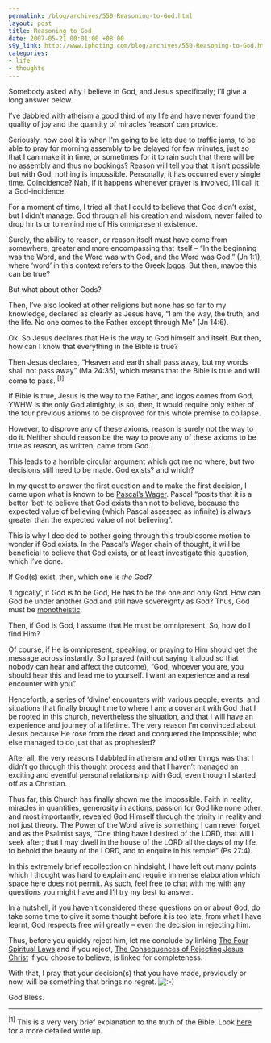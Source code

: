 ```yaml
--- 
permalink: /blog/archives/550-Reasoning-to-God.html
layout: post
title: Reasoning to God
date: 2007-05-21 00:01:00 +08:00
s9y_link: http://www.iphoting.com/blog/archives/550-Reasoning-to-God.html
categories: 
- life
- thoughts
---
```

<p class="whiteline"><p>Somebody asked why I believe in God, and Jesus specifically; I&#8217;ll give a long answer below.</p>
</p><p class="whiteline"><p>I&#8217;ve dabbled with <a onclick="_gaq.push(['_trackPageview', '/extlink/en.wikipedia.org/wiki/Atheism']);"  href="http://en.wikipedia.org/wiki/Atheism">atheism</a> a good third of my life and have never found the quality of joy and the quantity of miracles &#8216;reason&#8217; can provide.</p>
</p><p class="whiteline"><p>Seriously, how cool it is when I&#8217;m going to be late due to traffic jams, to be able to pray for morning assembly to be delayed for few minutes, just so that I can make it in time, or sometimes for it to rain such that there will be no assembly and thus no bookings? Reason will tell you that it isn&#8217;t possible; but with God, nothing is impossible. Personally, it has occurred every single time. Coincidence? Nah, if it happens whenever prayer is involved, I&#8217;ll call it a God-incidence.</p>
</p><p class="whiteline"><p>For a moment of time, I tried all that I could to believe that God didn&#8217;t exist, but I didn&#8217;t manage. God through all his creation and wisdom, never failed to drop hints or to remind me of His omnipresent existence.</p>
</p><p class="whiteline"><p>Surely, the ability to reason, or reason itself must have come from somewhere, greater and more encompassing that itself – &#8220;In the beginning was the Word, and the Word was with God, and the Word was God.&#8221; (Jn 1:1), where &#8216;word&#8217; in this context refers to the Greek <a onclick="_gaq.push(['_trackPageview', '/extlink/en.wikipedia.org/wiki/Logos']);"  href="http://en.wikipedia.org/wiki/Logos">logos</a>. But then, maybe this can be true?</p>
</p><p class="whiteline"><p>But what about other Gods?</p>
</p><p class="whiteline"><p>Then, I&#8217;ve also looked at other religions but none has so far to my knowledge, declared as clearly as Jesus have, &#8220;I am the way, the truth, and the life. No one comes to the Father except through Me&#8221; (Jn 14:6).</p>
</p><p class="whiteline"><p>Ok. So Jesus declares that He is the way to God himself and itself. But then, how can I know that everything in the Bible is true?</p>
</p><p class="whiteline"><p>Then Jesus declares, &#8220;Heaven and earth shall pass away, but my words shall not pass away&#8221; (Ma 24:35), which means that the Bible is true and will come to pass. <sup>[1]</sup></p>
</p><p class="whiteline"><p>If Bible is true, Jesus is the way to the Father, and logos comes from God, YWHW is the only God almighty, is so, then, it would require only either of the four previous axioms to be disproved for this whole premise to collapse.</p>
</p><p class="whiteline"><p>However, to disprove any of these axioms, reason is surely not the way to do it. Neither should reason be the way to prove any of these axioms to be true as reason, as written, came from God.</p>
</p><p class="whiteline"><p>This leads to a horrible circular argument which got me no where, but two decisions still need to be made. God exists? and which?</p>
</p><p class="whiteline"><p>In my quest to answer the first question and to make the first decision, I came upon what is known to be <a onclick="_gaq.push(['_trackPageview', '/extlink/en.wikipedia.org/wiki/Pascal']);"  href="http://en.wikipedia.org/wiki/Pascal's_Wager">Pascal&#8217;s Wager</a>. Pascal &#8220;posits that it is a better &#8216;bet&#8217; to believe that God exists than not to believe, because the expected value of believing (which Pascal assessed as infinite) is always greater than the expected value of not believing&#8221;.</p>
</p><p class="whiteline"><p>This is why I decided to bother going through this troublesome motion to wonder if God exists. In the Pascal&#8217;s Wager chain of thought, it will be beneficial to believe that God exists, or at least investigate this question, which I&#8217;ve done.</p>
</p><p class="whiteline"><p>If God(s) exist, then, which one is <em>the</em> God?</p>
</p><p class="whiteline"><p>&#8217;Logically&#8217;, if God is to be God, He has to be the one and only God. How can God be under another God and still have sovereignty as God? Thus, God must be <a onclick="_gaq.push(['_trackPageview', '/extlink/en.wikipedia.org/wiki/Monotheism']);"  href="http://en.wikipedia.org/wiki/Monotheism">monotheistic</a>.</p>
</p><p class="whiteline"><p>Then, if God is God, I assume that He must be omnipresent. So, how do I find Him?</p>
</p><p class="whiteline"><p>Of course, if He is omnipresent, speaking, or praying to Him should get the message across instantly. So I prayed (without saying it aloud so that nobody can hear and affect the outcome), &#8220;God, whoever you are, you should hear this and lead me to yourself. I want an experience and a real encounter with you&#8221;.</p>
</p><p class="whiteline"><p>Henceforth, a series of &#8216;divine&#8217; encounters with various people, events, and situations that finally brought me to where I am; a covenant with God that I be rooted in this church, nevertheless the situation, and that I will have an experience and journey of a lifetime. The very reason I&#8217;m convinced about Jesus because He rose from the dead and conquered the impossible; who else managed to do just that as prophesied?</p>
</p><p class="whiteline"><p>After all, the very reasons I dabbled in atheism and other things was that I didn&#8217;t go through this thought process and that I haven&#8217;t managed an exciting and eventful personal relationship with God, even though I started off as a Christian.</p>
</p><p class="whiteline"><p>Thus far, this Church has finally shown me the impossible. Faith in reality, miracles in quantities, generosity in actions, passion for God like none other, and most importantly, revealed God Himself through the trinity in reality and not just theory. The Power of the Word alive is something I can never forget and as the Psalmist says, &#8220;One thing have I desired of the LORD, that will I seek after; that I may dwell in the house of the LORD all the days of my life, to behold the beauty of the LORD, and to enquire in his temple&#8221; (Ps 27:4).</p>
</p><p class="whiteline"><p>In this extremely brief recollection on hindsight, I have left out many points which I thought was hard to explain and require immense elaboration which space here does not permit. As such, feel free to chat with me with any questions you might have and I&#8217;ll try my best to answer.</p>
</p><p class="whiteline"><p>In a nutshell, if you haven&#8217;t considered these questions on or about God, do take some time to give it some thought before it is too late; from what I have learnt, God respects free will greatly – even the decision in rejecting him.</p>
</p><p class="whiteline"><p>Thus, before you quickly reject him, let me conclude by linking <a onclick="_gaq.push(['_trackPageview', '/extlink/www.greatcom.org/laws/english/flash/']);"  href="http://www.greatcom.org/laws/english/flash/">The Four Spiritual Laws</a> and if you reject, <a onclick="_gaq.push(['_trackPageview', '/extlink/www.reformedonline.com/view/reformedonline/The%20Consequences%20of%20Rejecting%20God.htm']);"  href="http://www.reformedonline.com/view/reformedonline/The%20Consequences%20of%20Rejecting%20God.htm">The Consequences of Rejecting Jesus Christ</a> if you choose to believe, is linked for completeness.</p>
</p><p class="whiteline"><p>With that, I pray that your decision(s) that you have made, previously or now, will be something that brings no regret. <img src="http://static-s3.iphoting.com/blog/templates/default/img/emoticons/smile.png" alt=":-)" style="display: inline; vertical-align: bottom;" class="emoticon" /></p>
</p><p class="whiteline"><p>God Bless.</p>
</p><p class="whiteline"><hr />
</p><p class="break"><p><sup>[1]</sup>  This is a very very brief explanation to the truth of the Bible. Look <a onclick="_gaq.push(['_trackPageview', '/extlink/www.godonthe.net/evidence/is_true.htm']);"  href="http://www.godonthe.net/evidence/is_true.htm">here</a> for a more detailed write up.</p></p>
